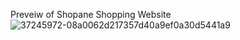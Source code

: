 Preveiw of Shopane Shopping Website
![37245972-08a0062d217357d40a9ef0a30d5441a9](https://user-images.githubusercontent.com/88980866/219970814-37d948a8-7244-411a-bfea-6b65f4749332.png)
